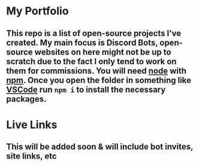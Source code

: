 # My Portfolio
## This repo is a list of open-source projects I've created. My main focus is Discord Bots, open-source websites on here might not be up to scratch due to the fact I only tend to work on them for commissions. You will need [node](https://nodoejs.org) with [npm](https://www.npmjs.com/). Once you open the folder in something like [VSCode](https://code.visualstudio.com/) run `npm i` to install the necessary packages.

# Live Links
## This will be added soon & will include bot invites, site links, etc
